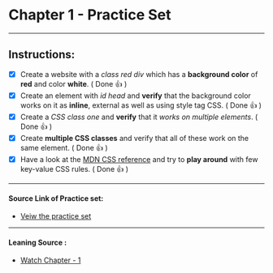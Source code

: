 # Chapter 1 - Practice Set
---

## Instructions:

- [x] Create a website with a *class red div* which has a **background color** of **red** and color **white**. ( Done :+1: )
- [x] Create an element with *id head* and **verify** that the background color works on it as **inline**, external as well as using style tag CSS. ( Done :+1: )
- [x] Create a *CSS class one* and **verify** that it *works on multiple elements*. ( Done :+1: )
- [x] Create **multiple CSS classes** and verify that all of these work on the same element. ( Done :+1: )
- [x] Have a look at the [MDN CSS reference](https://developer.mozilla.org/en-US/docs/Web/CSS "Goto MDN CSS reference") and try to **play around** with few key-value CSS rules. ( Done :+1: )
  
---

#### Source Link of Practice set:

- [Veiw the practice set](https://drive.google.com/file/d/1ixsoDb8mCuIZWCHQyOb7jc735BDDsiHe/view "Goto Practice Set")

---
#### Leaning Source :

* [Watch Chapter - 1](https://youtu.be/Edsxf_NBFrw?t=1428 "Goto CSS tutorial by CodeWithHarry")